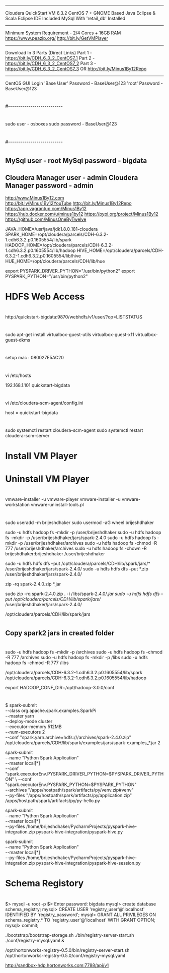 ---------------------------
Cloudera QuickStart VM 6.3.2
CentOS 7 + GNOME Based
Java Eclipse & Scala Eclipse IDE Included
MySql With 'retail_db' Installed


---------------------------
Minimum System Requirement - 2/4 Cores + 16GB RAM
https://www.peazip.org/
http://bit.ly/GetVMPlayer

---------------------------
Download In 3 Parts (Direct Links)
Part 1 - https://bit.ly/CDH_6_3_2_CentOS7_1
Part 2 - https://bit.ly/CDH_6_3_2_CentOS7_2
Part 3 - https://bit.ly/CDH_6_3_2_CentOS7_3
OR 
http://bit.ly/Minus1By12Repo


---------------------------
CentOS GUI Login 'Base User' Password - BaseUser@123
'root'  Password - BaseUser@123

#
#---------------------------
#
sudo user - osboxes
sudo password - BaseUser@123

#
#---------------------------
#
MySql user - root
MySql password - bigdata
---------------------------
Cloudera Manager user - admin
Cloudera Manager password - admin
---------------------------
http://www.Minus1By12.com  
http://bit.ly/Minus1By12YouTube
http://bit.ly/Minus1By12Repo
https://app.vagrantup.com/Minus1By12
https://hub.docker.com/u/minus1by12
https://pypi.org/project/Minus1By12
https://github.com/MinusOneByTwelve


JAVA_HOME=/usr/java/jdk1.8.0_181-cloudera
SPARK_HOME=/opt/cloudera/parcels/CDH-6.3.2-1.cdh6.3.2.p0.1605554/lib/spark
HADOOP_HOME=/opt/cloudera/parcels/CDH-6.3.2-1.cdh6.3.2.p0.1605554/lib/hadoop
HIVE_HOME=/opt/cloudera/parcels/CDH-6.3.2-1.cdh6.3.2.p0.1605554/lib/hive
HUE_HOME=/opt/cloudera/parcels/CDH/lib/hue

export PYSPARK_DRIVER_PYTHON="/usr/bin/python2"
export PYSPARK_PYTHON="/usr/bin/python2"

#
# HDFS Web Access
#

http://quickstart-bigdata:9870/webhdfs/v1/user/?op=LISTSTATUS

#
#
#
sudo apt-get install virtualbox-guest-utils virtualbox-guest-x11 virtualbox-guest-dkms

#
setup mac : 080027E5AC20

#
#
#
vi /etc/hosts

192.168.1.101	quickstart-bigdata

#
#
#

vi /etc/cloudera-scm-agent/config.ini

host = quickstart-bigdata

#
#
#
sudo systemctl restart cloudera-scm-agent
sudo systemctl restart cloudera-scm-server

#
#
#


#
# Install VM Player
#


#
# Uninstall VM Player
#

vmware-installer -u vmware-player
vmware-installer -u vmware-workstation
vmware-uninstall-tools.pl


#
#
#
sudo useradd -m brijeshdhaker
sudo usermod -aG wheel brijeshdhaker

sudo -u hdfs hadoop fs -mkdir -p /user/brijeshdhaker
sudo -u hdfs hadoop fs -mkdir -p /user/brijeshdhaker/jars/spark-2.4.0
sudo -u hdfs hadoop fs -mkdir -p /user/brijeshdhaker/archives
sudo -u hdfs hadoop fs -chmod -R 777 /user/brijeshdhaker/archives
sudo -u hdfs hadoop fs -chown -R brijeshdhaker:brijeshdhaker /user/brijeshdhaker




sudo -u hdfs hdfs dfs –put /opt/cloudera/parcels/CDH/lib/spark/jars/* /user/brijeshdhaker/jars/spark-2.4.0/
sudo -u hdfs hdfs dfs –put *.zip /user/brijeshdhaker/jars/spark-2.4.0/


zip -rq spark-2.4.0.zip *.jar

sudo zip -rq spark-2.4.0.zip . -i /libs/spark-2.4.0/*.jar
sudo -u hdfs hdfs dfs –put /opt/cloudera/parcels/CDH/lib/spark/jars/* /user/brijeshdhaker/jars/spark-2.4.0/


/opt/cloudera/parcels/CDH/lib/spark/jars

#
## Copy spark2 jars in created folder
#
sudo -u hdfs hadoop fs -mkdir -p /archives
sudo -u hdfs hadoop fs -chmod -R 777 /archives
sudo -u hdfs hadoop fs -mkdir -p /libs
sudo -u hdfs hadoop fs -chmod -R 777 /libs

/opt/cloudera/parcels/CDH-6.3.2-1.cdh6.3.2.p0.1605554/lib/spark
/opt/cloudera/parcels/CDH-6.3.2-1.cdh6.3.2.p0.1605554/lib/hadoop

export HADOOP_CONF_DIR=/opt/hadoop-3.0.0/conf

#
$ spark-submit \
--class org.apache.spark.examples.SparkPi \
--master yarn \
--deploy-mode cluster \
--executor-memory 512MB \
--num-executors 2 \
--conf "spark.yarn.archive=hdfs:///archives/spark-2.4.0.zip" \
/opt/cloudera/parcels/CDH/lib/spark/examples/jars/spark-examples_*.jar 2


spark-submit \
    --name "Python Spark Application" \
    --master local[*] \
    --conf "spark.executorEnv.PYSPARK_DRIVER_PYTHON=$PYSPARK_DRIVER_PYTHON" \
    --conf "spark.executorEnv.PYSPARK_PYTHON=$PYSPARK_PYTHON" \
    --archives "/apps/hostpath/spark/artifacts/py/venv.zip#venv" \
    --py-files "/apps/hostpath/spark/artifacts/py/application.zip" /apps/hostpath/spark/artifacts/py/py-hello.py
    
    
spark-submit \
    --name "Python Spark Application" \
    --master local[*] \
    --py-files /home/brijeshdhaker/PycharmProjects/pyspark-hive-integration.zip pyspark-hive-integration/pyspark-hive.py


spark-submit \
    --name "Python Spark Application" \
    --master local[*] \
    --py-files /home/brijeshdhaker/PycharmProjects/pyspark-hive-integration.zip pyspark-hive-integration/pyspark-hive-session.py
    
#
# Schema Registory
#

$> mysql -u root -p
$> Enter password: bigdata
mysql> create database schema_registry;
mysql> CREATE USER 'registry_user'@'localhost' IDENTIFIED BY 'registry_password';
mysql> GRANT ALL PRIVILEGES ON schema_registry.* TO 'registry_user'@'localhost' WITH GRANT OPTION;
mysql> commit;

./bootstrap/bootstrap-storage.sh
./bin/registry-server-start.sh ./conf/registry-mysql.yaml &

/opt/hortonworks-registry-0.5.0/bin/registry-server-start.sh /opt/hortonworks-registry-0.5.0/conf/registry-mysql.yaml

http://sandbox-hdp.hortonworks.com:7788/api/v1
